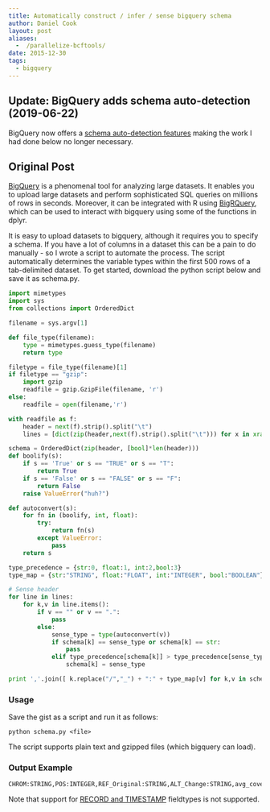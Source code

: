 ```yaml
---
title: Automatically construct / infer / sense bigquery schema
author: Daniel Cook
layout: post
aliases:
  -  /parallelize-bcftools/
date: 2015-12-30
tags:
  - bigquery
---
```


## Update: BigQuery adds schema auto-detection (2019-06-22)

BigQuery now offers a [schema auto-detection features](https://cloud.google.com/bigquery/docs/schema-detect) making the work I had done below no longer necessary.

## Original Post

[BigQuery](https://cloud.google.com/bigquery/) is a phenomenal tool for analyzing large datasets. It enables you to upload large datasets and perform sophisticated SQL queries on millions of rows in seconds. Moreover, it can be integrated with R using [BigRQuery](https://github.com/r-dbi/bigrquery), which can be used to interact with bigquery using some of the functions in dplyr. 

It is easy to upload datasets to bigquery, although it requires you to specify a schema. If you have a lot of columns in a dataset this can be a pain to do manually - so I wrote a script to automate the process. The script automatically determines the variable types within the first 500 rows of a tab-delimited dataset. To get started, download the python script below and save it as schema.py.

```python
import mimetypes
import sys
from collections import OrderedDict

filename = sys.argv[1]

def file_type(filename):
    type = mimetypes.guess_type(filename)
    return type

filetype = file_type(filename)[1]
if filetype == "gzip":
    import gzip
    readfile = gzip.GzipFile(filename, 'r')
else:
    readfile = open(filename,'r')

with readfile as f:
    header = next(f).strip().split("\t")
    lines = [dict(zip(header,next(f).strip().split("\t"))) for x in xrange(50000)]

schema = OrderedDict(zip(header, [bool]*len(header)))
def boolify(s):
    if s == 'True' or s == "TRUE" or s == "T":
        return True
    if s == 'False' or s == "FALSE" or s == "F":
        return False
    raise ValueError("huh?")

def autoconvert(s):
    for fn in (boolify, int, float):
        try:
            return fn(s)
        except ValueError:
            pass
    return s

type_precedence = {str:0, float:1, int:2,bool:3}
type_map = {str:"STRING", float:"FLOAT", int:"INTEGER", bool:"BOOLEAN"}

# Sense header
for line in lines:
    for k,v in line.items():
        if v == "" or v == ".":
            pass
        else:
            sense_type = type(autoconvert(v))
            if schema[k] == sense_type or schema[k] == str:
                pass
            elif type_precedence[schema[k]] > type_precedence[sense_type]:
                schema[k] = sense_type

print ','.join([ k.replace("/","_") + ":" + type_map[v] for k,v in schema.items()])
```

### Usage 

Save the gist as a script and run it as follows:

```
python schema.py <file>
```

The script supports plain text and gzipped files (which bigquery can load). 

### Output Example

```
CHROM:STRING,POS:INTEGER,REF_Original:STRING,ALT_Change:STRING,avg_cover:FLOAT,spikein_snvfrac:FLOAT,maxfrac:FLOAT,in_spikein:BOOLEAN,in_varset:BOOLEAN
```

Note that support for [RECORD and TIMESTAMP](https://cloud.google.com/bigquery/preparing-data-for-bigquery) fieldtypes is not supported.
